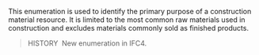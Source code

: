 ﻿This enumeration is used to identify the primary purpose of a construction material resource. It is limited to the most common raw materials used in construction and excludes materials commonly sold as finished products.

> HISTORY&nbsp; New enumeration in IFC4.
